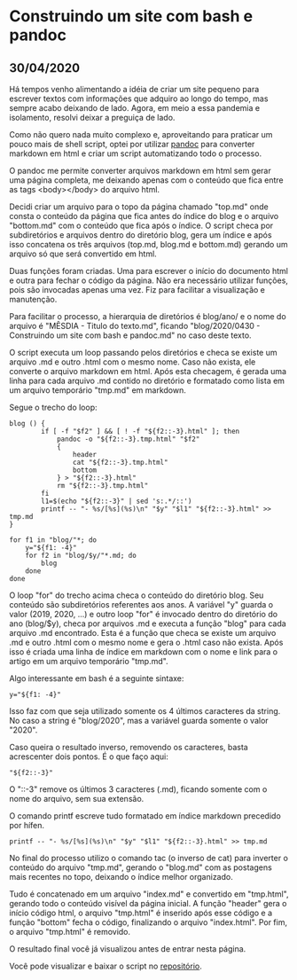 # Construindo um site com bash e pandoc
## 30/04/2020
Há tempos venho alimentando a idéia de criar um site pequeno para escrever textos com informações que adquiro ao longo do tempo, mas sempre acabo deixando de lado.
Agora, em meio a essa pandemia e isolamento, resolvi deixar a preguiça de lado.

Como não quero nada muito complexo e, aproveitando para praticar um pouco mais de shell script, optei por utilizar [pandoc](https://pandoc.org/) para converter markdown em html e criar um script automatizando todo o processo.

O pandoc me permite converter arquivos markdown em html sem gerar uma página completa, me deixando apenas com o conteúdo que fica entre as tags \<body\>\</body\> do arquivo html.

Decidi criar um arquivo para o topo da página chamado "top.md" onde consta o conteúdo da página que fica antes do índice do blog e o arquivo "bottom.md" com o conteúdo que fica após o índice. O script checa por subdiretórios e arquivos dentro do diretório blog, gera um índice e após isso concatena os três arquivos (top.md, blog.md e bottom.md) gerando um arquivo só que será convertido em html.

Duas funções foram criadas. Uma para escrever o início do documento html e outra para fechar o código da página. Não era necessário utilizar funções, pois são invocadas apenas uma vez. Fiz para facilitar a visualização e manutenção.

Para facilitar o processo, a hierarquia de diretórios é blog/ano/ e o nome do arquivo é "MÊSDIA - Titulo do texto.md", ficando "blog/2020/0430 - Construindo um site com bash e pandoc.md" no caso deste texto.

O script executa um loop passando pelos diretórios e checa se existe um arquivo .md e outro .html com o mesmo nome. Caso não exista, ele converte o arquivo markdown em html. Após esta checagem, é gerada uma linha para cada arquivo .md contido no diretório e formatado como lista em um arquivo temporário "tmp.md" em markdown.

Segue o trecho do loop:

    blog () {
            if [ -f "$f2" ] && [ ! -f "${f2::-3}.html" ]; then
                pandoc -o "${f2::-3}.tmp.html" "$f2"
                {
                    header
                    cat "${f2::-3}.tmp.html"
                    bottom
                } > "${f2::-3}.html"
                rm "${f2::-3}.tmp.html"
            fi
            l1=$(echo "${f2::-3}" | sed 's:.*/::')
            printf -- "- %s/[%s](%s)\n" "$y" "$l1" "${f2::-3}.html" >> tmp.md
    }
    
    for f1 in "blog/"*; do
        y="${f1: -4}"
        for f2 in "blog/$y/"*.md; do
            blog
        done
    done

O loop "for" do trecho acima checa o conteúdo do diretório blog. Seu conteúdo são subdiretórios referentes aos anos. A variável "y" guarda o valor (2019, 2020, ...) e outro loop "for" é invocado dentro do diretório do ano (blog/$y), checa por arquivos .md e executa a função "blog" para cada arquivo .md encontrado.
Esta é a função que checa se existe um arquivo .md e outro .html com o mesmo nome e gera o .html caso não exista. Após isso é criada uma linha de índice em markdown com o nome e link para o artigo em um arquivo temporário "tmp.md".

Algo interessante em bash é a seguinte sintaxe:

    y="${f1: -4}"

Isso faz com que seja utilizado somente os 4 últimos caracteres da string. No caso a string é "blog/2020", mas a variável guarda somente o valor "2020".

Caso queira o resultado inverso, removendo os caracteres, basta acrescenter dois pontos. É o que faço aqui: 

    "${f2::-3}"

O "::-3" remove os últimos 3 caracteres (.md), ficando somente com o nome do arquivo, sem sua extensão.

O comando printf escreve tudo formatado em índice markdown precedido por hífen.

    printf -- "- %s/[%s](%s)\n" "$y" "$l1" "${f2::-3}.html" >> tmp.md

No final do processo utilizo o comando tac (o inverso de cat) para inverter o conteúdo do arquivo "tmp.md", gerando o "blog.md" com as postagens mais recentes no topo, deixando o índice melhor organizado.

Tudo é concatenado em um arquivo "index.md" e convertido em "tmp.html", gerando todo o conteúdo visível da página inicial. A função "header" gera o início código html, o arquivo "tmp.html" é inserido após esse código e a função "bottom" fecha o código, finalizando o arquivo "index.html". Por fim, o arquivo "tmp.html" é removido.

O resultado final você já visualizou antes de entrar nesta página.

Você pode visualizar e baixar o script no [repositório](https://github.com/crdpa/bsg).
